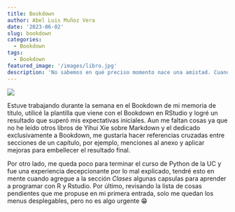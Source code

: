 ```yaml
---
title: Bookdown
author: Abel Luis Muñoz Vera
date: '2023-06-02'
slug: bookdown
categories:
  - Bookdown
tags:
  - Bookdown
featured_image: '/images/libro.jpg'
description: 'No sabemos en qué preciso momento nace una amistad. Cuando se llena una vasija gota a gota, una de ellas rebasa al fin la vasija; así en una serie de actos bondadosos hay al fin uno que enciende el corazón. Ray Bradbury'
---
```


![](/images/bookdown.png)

Estuve trabajando durante la semana en el Bookdown de mi memoria de título, utilicé la plantilla que viene con el Bookdown en RStudio y logré un resultado que superó mis expectativas iniciales. Aun me faltan cosas ya que no he leído otros libros de Yihui Xie sobre Markdown y el dedicado exclusivamente a Bookdown, me gustaría hacer referencias cruzadas entre secciones de un capítulo, por ejemplo, menciones al anexo y aplicar mejoras para embellecer el resultado final.

Por otro lado, me queda poco para terminar el curso de Python de la UC y fue una experiencia decepcionante por lo mal explicado, tendré esto en mente cuando agregue a la sección *Clases* algunas capsulas para aprender a programar con R y Rstudio. Por último, revisando la lista de cosas pendientes que me propuse en mi primera entrada, solo me quedan los menus desplegables, pero no es algo urgente 😁
